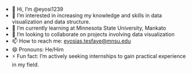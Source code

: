- 👋 Hi, I’m @eyosi1239
- 👀 I’m interested in increasing my knowledge and skills in data visualization and data structure.
- 🌱 I’m currently learning at Minnesota State University, Mankato
- 💞️ I’m looking to collaborate on projects involving data visualization
- 📫 How to reach me: eyosias.tesfaye@mnsu.edu
- 😄 Pronouns: He/Him
- ⚡ Fun fact: I’m actively seeking internships to gain practical experience in my field. 

<!---
eyosi1239/eyosi1239 is a ✨ special ✨ repository because its `README.md` (this file) appears on your GitHub profile.
You can click the Preview link to take a look at your changes.
--->
